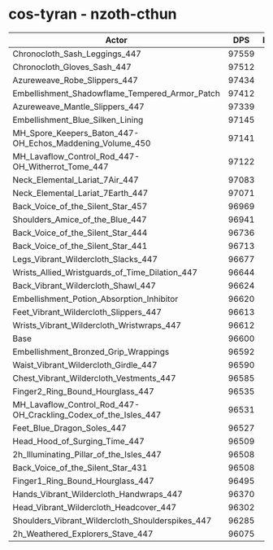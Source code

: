 # cos-tyran - nzoth-cthun
| Actor | DPS | Increase |
|---|:---:|:---:|
|Chronocloth_Sash_Leggings_447|97559|0.99%|
|Chronocloth_Gloves_Sash_447|97512|0.94%|
|Azureweave_Robe_Slippers_447|97434|0.86%|
|Embellishment_Shadowflame_Tempered_Armor_Patch|97412|0.84%|
|Azureweave_Mantle_Slippers_447|97339|0.77%|
|Embellishment_Blue_Silken_Lining|97145|0.56%|
|MH_Spore_Keepers_Baton_447-OH_Echos_Maddening_Volume_450|97141|0.56%|
|MH_Lavaflow_Control_Rod_447-OH_Witherrot_Tome_447|97122|0.54%|
|Neck_Elemental_Lariat_7Air_447|97083|0.50%|
|Neck_Elemental_Lariat_7Earth_447|97071|0.49%|
|Back_Voice_of_the_Silent_Star_457|96969|0.38%|
|Shoulders_Amice_of_the_Blue_447|96941|0.35%|
|Back_Voice_of_the_Silent_Star_444|96736|0.14%|
|Back_Voice_of_the_Silent_Star_441|96713|0.12%|
|Legs_Vibrant_Wildercloth_Slacks_447|96677|0.08%|
|Wrists_Allied_Wristguards_of_Time_Dilation_447|96644|0.05%|
|Back_Vibrant_Wildercloth_Shawl_447|96624|0.02%|
|Embellishment_Potion_Absorption_Inhibitor|96620|0.02%|
|Feet_Vibrant_Wildercloth_Slippers_447|96613|0.01%|
|Wrists_Vibrant_Wildercloth_Wristwraps_447|96612|0.01%|
|Base|96600|0.00%|
|Embellishment_Bronzed_Grip_Wrappings|96592|-0.01%|
|Waist_Vibrant_Wildercloth_Girdle_447|96590|-0.01%|
|Chest_Vibrant_Wildercloth_Vestments_447|96585|-0.02%|
|Finger2_Ring_Bound_Hourglass_447|96535|-0.07%|
|MH_Lavaflow_Control_Rod_447-OH_Crackling_Codex_of_the_Isles_447|96531|-0.07%|
|Feet_Blue_Dragon_Soles_447|96527|-0.08%|
|Head_Hood_of_Surging_Time_447|96509|-0.09%|
|2h_Illuminating_Pillar_of_the_Isles_447|96508|-0.10%|
|Back_Voice_of_the_Silent_Star_431|96508|-0.10%|
|Finger1_Ring_Bound_Hourglass_447|96495|-0.11%|
|Hands_Vibrant_Wildercloth_Handwraps_447|96370|-0.24%|
|Head_Vibrant_Wildercloth_Headcover_447|96302|-0.31%|
|Shoulders_Vibrant_Wildercloth_Shoulderspikes_447|96285|-0.33%|
|2h_Weathered_Explorers_Stave_447|96075|-0.54%|
